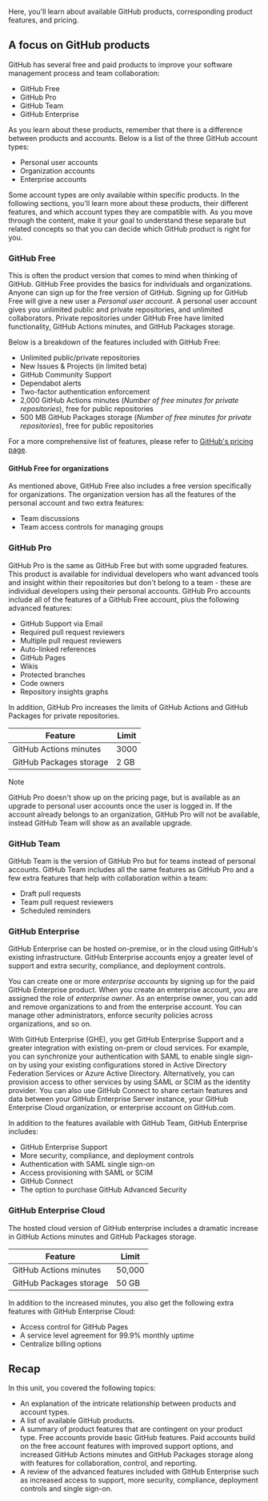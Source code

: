 Here, you'll learn about available GitHub products, corresponding product features, and pricing. 

## A focus on GitHub products

GitHub has several free and paid products to improve your software management process and team collaboration:

- GitHub Free
- GitHub Pro
- GitHub Team
- GitHub Enterprise 

As you learn about these products, remember that there is a difference between products and accounts. Below is a list of the three GitHub account types: 

- Personal user accounts
- Organization accounts
- Enterprise accounts

Some account types are only available within specific products. In the following sections, you'll learn more about these products, their different features, and which account types they are compatible with. As you move through the content, make it your goal to understand these separate but related concepts so that you can decide which GitHub product is right for you.

### GitHub Free

This is often the product version that comes to mind when thinking of GitHub. GitHub Free provides the basics for individuals and organizations. Anyone can sign up for the free version of GitHub. Signing up for GitHub Free will give a new user a *Personal user account*. A personal user account gives you unlimited public and private repositories, and unlimited collaborators. Private repositories under GitHub Free have limited functionality, GitHub Actions minutes, and GitHub Packages storage.

Below is a breakdown of the features included with GitHub Free:

- Unlimited public/private repositories
- New Issues & Projects (in limited beta)
- GitHub Community Support
- Dependabot alerts
- Two-factor authentication enforcement
- 2,000 GitHub Actions minutes (_Number of free minutes for private repositories_), free for public repositories
- 500 MB GitHub Packages storage (_Number of free minutes for private repositories_), free for public repositories

For a more comprehensive list of features, please refer to [GitHub's pricing page](https://github.com/pricing).

#### GitHub Free for organizations

As mentioned above, GitHub Free also includes a free version specifically for organizations. The organization version has all the features of the personal account and two extra features:

- Team discussions
- Team access controls for managing groups

### GitHub Pro

GitHub Pro is the same as GitHub Free but with some upgraded features. This product is available for individual developers who want advanced tools and insight within their repositories but don't belong to a team - these are individual developers using their personal accounts. GitHub Pro accounts include all of the features of a GitHub Free account, plus the following advanced features:

- GitHub Support via Email
- Required pull request reviewers
- Multiple pull request reviewers
- Auto-linked references
- GitHub Pages
- Wikis
- Protected branches
- Code owners
- Repository insights graphs

In addition, GitHub Pro increases the limits of GitHub Actions and GitHub Packages for private repositories.

| Feature | Limit |
|---|---|
| GitHub Actions minutes | 3000 |
| GitHub Packages storage | 2 GB |

> [!NOTE]
> GitHub Pro doesn't show up on the pricing page, but is available as an upgrade to personal user accounts once the user is logged in.  If the account already belongs to an organization, GitHub Pro will not be available, instead GitHub Team will show as an available upgrade.

### GitHub Team

GitHub Team is the version of GitHub Pro but for teams instead of personal accounts. GitHub Team includes all the same features as GitHub Pro and a few extra features that help with collaboration within a team:

- Draft pull requests
- Team pull request reviewers
- Scheduled reminders

### GitHub Enterprise

GitHub Enterprise can be hosted on-premise, or in the cloud using GitHub's existing infrastructure.  GitHub Enterprise accounts enjoy a greater level of support and extra security, compliance, and deployment controls.

You can create one or more *enterprise accounts* by signing up for the paid GitHub Enterprise product.  When you create an enterprise account, you are assigned the role of *enterprise owner*.  As an enterprise owner, you can add and remove organizations to and from the enterprise account.  You can manage other administrators, enforce security policies across organizations, and so on.

With GitHub Enterprise (GHE), you get GitHub Enterprise Support and a greater integration with existing on-prem or cloud services.  For example, you can synchronize your authentication with SAML to enable single sign-on by using your existing configurations stored in Active Directory Federation Services or Azure Active Directory.  Alternatively, you can provision access to other services by using SAML or SCIM as the identity provider. You can also use GitHub Connect to share certain features and data between your GitHub Enterprise Server instance, your GitHub Enterprise Cloud organization, or enterprise account on GitHub.com.

In addition to the features available with GitHub Team, GitHub Enterprise includes:

- GitHub Enterprise Support
- More security, compliance, and deployment controls
- Authentication with SAML single sign-on
- Access provisioning with SAML or SCIM
- GitHub Connect
- The option to purchase GitHub Advanced Security

### GitHub Enterprise Cloud

The hosted cloud version of GitHub enterprise includes a dramatic increase in GitHub Actions minutes and GitHub Packages storage.

| Feature | Limit |
|---|---|
| GitHub Actions minutes | 50,000 |
| GitHub Packages storage | 50 GB |

In addition to the increased minutes, you also get the following extra features with GitHub Enterprise Cloud:

- Access control for GitHub Pages 
- A service level agreement for 99.9% monthly uptime
- Centralize billing options

## Recap

In this unit, you covered the following topics:

- An explanation of the intricate relationship between products and account types.
- A list of available GitHub products.
- A summary of product features that are contingent on your product type. Free accounts provide basic GitHub features. Paid accounts build on the free account features with improved support options, and increased GitHub Actions minutes and GitHub Packages storage along with features for collaboration, control, and reporting. 
- A review of the advanced features included with GitHub Enterprise such as increased access to support, more security, compliance, deployment controls and single sign-on.
